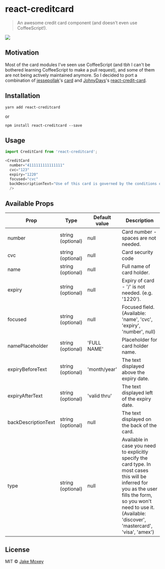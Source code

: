 # react-creditcard

> An awesome credit card component (and doesn't even use CoffeeScript!).

![](https://d1zjcuqflbd5k.cloudfront.net/files/acc_545909/QqmwQA?response-content-disposition=inline;%20filename=react-creditcard.gif&Expires=1496222713&Signature=MdqLzHveZ2spLoBkpH~eGIbvqZoHczDjE8t1c36bs2eg9HHrg1JCmeGZl83Ei~Th591xRI-fXj4jWt3ZvvFUYKjhD~1GnVr9wc2qjCNaNJM2QElZsuvcZhFKpyPzT0iZqynfWT5slka0Mb7Ow~~kuxTTgkRWtwPp~Px7sLGOyyc_&Key-Pair-Id=APKAJTEIOJM3LSMN33SA)

## Motivation

Most of the card modules I've seen use CoffeeScript (and tbh I can't be bothered learning CoffeeScript to make a pull request), and some of them are not being actively maintained anymore.
So I decided to port a combination of [jessepollak](https://github.com/jessepollak)'s [card](https://github.com/jessepollak/card) and [JohnyDays](https://github.com/JohnyDays)'s [react-credit-card](https://github.com/JohnyDays/react-credit-card).

## Installation

`yarn add react-creditcard`

or

`npm install react-creditcard --save`

## Usage

```javascript
import CreditCard from 'react-creditcard';

<CreditCard
  number="4111111111111111"
  cvc="123"
  expiry="1220"
  focused="cvc"
  backDescriptionText="Use of this card is governed by the conditions of use. You must not disclose your PIN to anyone."
  />
```

## Available Props

<table>
<thead><tr><th>Prop</th><th>Type</th><th>Default value</th><th>Description</th></tr></thead>
<tbody>
  <tr><td>  number </td><td>string (optional)</td><td>null</td> <td>Card number - spaces are not needed.</td></tr>
  <tr><td>  cvc  </td><td>string (optional)</td><td>null</td> <td>Card security code</td></tr>
  <tr><td>  name  </td> <td>string (optional)</td><td>null</td> <td>Full name of card holder.</td></tr>
  <tr><td>  expiry  </td> <td>string (optional)</td><td>null</td> <td>Expiry of card - '/' is not needed. (e.g. '1220').</td></tr>
  <tr><td>  focused  </td> <td>string (optional)</td><td>null</td> <td>Focused field. (Available: 'name', 'cvc', 'expiry', 'number', null)</td></tr>
  <tr><td>  namePlaceholder  </td> <td>string (optional)</td><td>'FULL NAME'</td> <td>Placeholder for card holder name.</td></tr>
  <tr><td>  expiryBeforeText  </td> <td>string (optional)</td><td>'month/year'</td> <td>The text displayed above the expiry date.</td></tr>
  <tr><td>  expiryAfterText  </td> <td>string (optional)</td><td>'valid thru'</td> <td>The text displayed left of the expiry date.</td></tr>
  <tr><td>  backDescriptionText  </td> <td>string (optional)</td><td>null</td> <td>The text displayed on the back of the card.</td></tr>
  <tr><td>  type  </td> <td>string (optional)</td><td>null</td> <td>Available in case you need to explicitly specify the card type. In most cases this will be inferred for you as the user fills the form, so you won't need to use it. (Available: 'discover', 'mastercard', 'visa', 'amex')</td></tr>
</tbody>
</table>

## License

MIT © [Jake Moxey](https://github.com/jxom)
